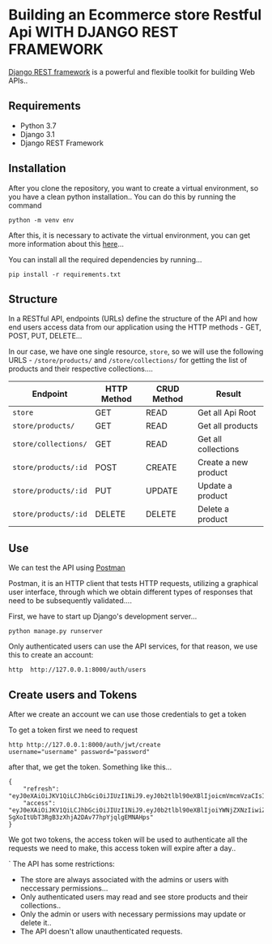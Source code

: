 # Building an Ecommerce store Restful Api WITH DJANGO REST FRAMEWORK

[Django REST framework](http://www.django-rest-framework.org/) is a powerful and flexible toolkit for building Web APIs..

## Requirements

- Python 3.7
- Django 3.1
- Django REST Framework

## Installation

After you clone the repository, you want to create a virtual environment, so you have a clean python installation..
You can do this by running the command

```
python -m venv env
```

After this, it is necessary to activate the virtual environment, you can get more information about this [here](https://docs.python.org/3/tutorial/venv.html)...

You can install all the required dependencies by running...

```
pip install -r requirements.txt
```

## Structure

In a RESTful API, endpoints (URLs) define the structure of the API and how end users access data from our application using the HTTP methods - GET, POST, PUT, DELETE...

In our case, we have one single resource, `store`, so we will use the following URLS - `/store/products/` and `/store/collections/` for getting the list of products and their respective collections....

| Endpoint             | HTTP Method | CRUD Method | Result               |
| -------------------- | ----------- | ----------- | -------------------- |
| `store`              | GET         | READ        | Get all Api Root     |
| `store/products/`    | GET         | READ        | Get all products     |
| `store/collections/` | GET         | READ        | Get all collections  |
| `store/products/:id` | POST        | CREATE      | Create a new product |
| `store/products/:id` | PUT         | UPDATE      | Update a product     |
| `store/products/:id` | DELETE      | DELETE      | Delete a product     |

## Use

We can test the API using [Postman](https://www.postman.com/)

Postman, it is an HTTP client that tests HTTP requests, utilizing a graphical user interface, through which we obtain different types of responses that need to be subsequently validated....

First, we have to start up Django's development server...

```
python manage.py runserver
```

Only authenticated users can use the API services, for that reason, we use this to create an account:

```
http  http://127.0.0.1:8000/auth/users
```

## Create users and Tokens

After we create an account we can use those credentials to get a token

To get a token first we need to request

```
http http://127.0.0.1:8000/auth/jwt/create
username="username" password="password"

```

after that, we get the token. Something like this...

```
{
    "refresh": "eyJ0eXAiOiJKV1QiLCJhbGciOiJIUzI1NiJ9.eyJ0b2tlbl90eXBlIjoicmVmcmVzaCIsImV4cCI6MTYxNjI5MjMyMSwianRpIjoiNGNkODA3YTlkMmMxNDA2NWFhMzNhYzMxOTgyMzhkZTgiLCJ1c2VyX2lkIjozfQ.hP1wPOPvaPo2DYTC9M1AuOSogdRL_mGP30CHsbpf4zA",
    "access": "eyJ0eXAiOiJKV1QiLCJhbGciOiJIUzI1NiJ9.eyJ0b2tlbl90eXBlIjoiYWNjZXNzIiwiZXhwIjoxNjE2MjA2MjIxLCJqdGkiOiJjNTNlNThmYjE4N2Q0YWY2YTE5MGNiMzhlNjU5ZmI0NSIsInVzZXJfaWQiOjN9.Csz-SgXoItUbT3RgB3zXhjA2DAv77hpYjqlgEMNAHps"
}
```

We got two tokens, the access token will be used to authenticate all the requests we need to make, this access token will expire after a day..

`
The API has some restrictions:

- The store are always associated with the admins or users with neccessary permissions...
- Only authenticated users may read and see store products and their collections..
- Only the admin or users with necessary permissions may update or delete it..
- The API doesn't allow unauthenticated requests.
